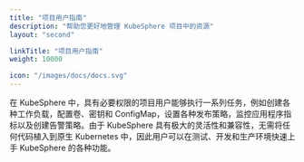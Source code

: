 ```yaml
---
title: "项目用户指南"
description: "帮助您更好地管理 KubeSphere 项目中的资源"
layout: "second"

linkTitle: "项目用户指南"
weight: 10000

icon: "/images/docs/docs.svg"
---
```


在 KubeSphere 中，具有必要权限的项目用户能够执行一系列任务，例如创建各种工作负载，配置卷、密钥和 ConfigMap，设置各种发布策略，监控应用程序指标以及创建告警策略。由于 KubeSphere 具有极大的灵活性和兼容性，无需将任何代码植入到原生 Kubernetes 中，因此用户可以在测试、开发和生产环境快速上手 KubeSphere 的各种功能。